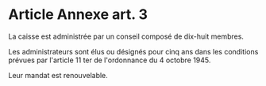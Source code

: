# Article Annexe art. 3

La caisse est administrée par un conseil composé de dix-huit membres.

Les administrateurs sont élus ou désignés pour cinq ans dans les conditions prévues par l'article 11 ter de l'ordonnance du 4 octobre 1945.

Leur mandat est renouvelable.
